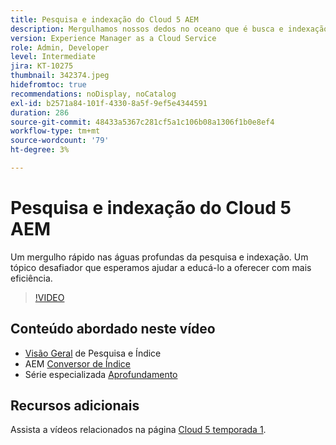 ```yaml
---
title: Pesquisa e indexação do Cloud 5 AEM
description: Mergulhamos nossos dedos no oceano que é busca e indexação
version: Experience Manager as a Cloud Service
role: Admin, Developer
level: Intermediate
jira: KT-10275
thumbnail: 342374.jpeg
hidefromtoc: true
recommendations: noDisplay, noCatalog
exl-id: b2571a84-101f-4330-8a5f-9ef5e4344591
duration: 286
source-git-commit: 48433a5367c281cf5a1c106b08a1306f1b0e8ef4
workflow-type: tm+mt
source-wordcount: '79'
ht-degree: 3%

---
```


# Pesquisa e indexação do Cloud 5 AEM

Um mergulho rápido nas águas profundas da pesquisa e indexação. Um tópico desafiador que esperamos ajudar a educá-lo a oferecer com mais eficiência.

>[!VIDEO](https://video.tv.adobe.com/v/342374?quality=12&learn=on)

## Conteúdo abordado neste vídeo

+ [Visão Geral](https://experienceleague.adobe.com/docs/experience-manager-cloud-service/content/operations/indexing.html?lang=pt-BR) de Pesquisa e Índice
+ AEM [Conversor de Índice](https://experienceleague.adobe.com/docs/experience-manager-cloud-service/content/migration-journey/refactoring-tools/index-converter.html?lang=pt-BR)
+ Série especializada [Aprofundamento](../../../cloud-service/migration/moving-to-aem-as-a-cloud-service/search-and-indexing.md)


## Recursos adicionais

Assista a vídeos relacionados na página [Cloud 5 temporada 1](cloud5-season-1.md).
